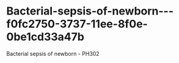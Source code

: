 # Bacterial-sepsis-of-newborn---f0fc2750-3737-11ee-8f0e-0be1cd33a47b
Bacterial sepsis of newborn - PH302
